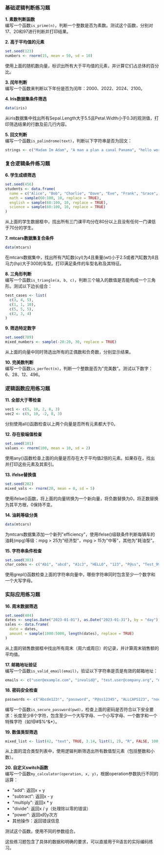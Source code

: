 

### 基础逻辑判断练习题

**1. 素数判断函数**  
编写一个函数`is_prime(n)`，判断一个整数是否为素数。测试这个函数，分别对17、20和97进行判断并打印结果。

**2. 高于平均值的元素**

```r
set.seed(123)
numbers <- rnorm(15, mean = 50, sd = 10)
```

使用上面的随机数向量，标识出所有大于平均值的元素，并计算它们占总体的百分比。

**3. 闰年判断**  
编写一个函数来判断以下年份是否为闰年：2000、2022、2024、2100。

**4. Iris数据集条件筛选**

```r
data(iris)
```

从iris数据集中找出所有Sepal.Length大于5.5且Petal.Width小于0.3的观测值，打印筛选结果的行数及前几行内容。

**5. 回文判断**  
编写一个函数`is_palindrome(text)`，判断以下字符串是否为回文：

```r
strings <- c("Madam Im Adam", "A man a plan a canal Panama", "hello world", "race car")
```

### 复合逻辑条件练习题

**6. 学生成绩筛选**

```r
set.seed(456)
students <- data.frame(
  name = c("Alice", "Bob", "Charlie", "Dave", "Eve", "Frank", "Grace", "Helen", "Ivan", "Judy"),
  math = sample(60:100, 10, replace = TRUE),
  english = sample(60:100, 10, replace = TRUE),
  science = sample(60:100, 10, replace = TRUE)
)
```

从上面的学生数据框中，找出所有三门课平均分在80分以上且没有任何一门课低于70分的学生。

**7. mtcars数据集复合条件**

```r
data(mtcars)
```

在mtcars数据集中，找出所有汽缸数(cyl)为4且重量(wt)小于2.5或者汽缸数为8且马力(hp)大于300的车型。打印满足条件的车型名称及其特征。

**8. 三角形判断**  
编写一个函数`is_triangle(a, b, c)`，判断三个输入的数值是否能构成一个三角形。测试以下边长组合：

```r
test_cases <- list(
  c(3, 4, 5),
  c(1, 1, 10),
  c(5, 5, 5),
  c(2, 3, 4)
)
```

**9. 筛选特定数字**

```r
set.seed(789)
mixed_numbers <- sample(-20:20, 30, replace = TRUE)
```

从上面的向量中同时筛选出所有的正偶数和负奇数，分别显示结果。

**10. 完美数判断**  
编写一个函数`is_perfect(n)`，判断一个整数是否为"完美数"。测试以下数字：6、28、12、496。

### 逻辑函数应用练习题

**11. 全部大于零检查**

```r
vec1 <- c(5, 10, 2, 8, 3)
vec2 <- c(5, 10, -2, 8, 3)
```

分别使用all()函数检查以上两个向量是否所有元素都大于0。

**12. 存在极端值检查**

```r
set.seed(101)
values <- rnorm(100, mean = 10, sd = 2)
```

使用any()函数检查上面的向量是否存在大于平均值2倍的元素。如果存在，找出并打印这些元素及其索引。

**13. ifelse替换值**

```r
set.seed(202)
mixed_vals <- rnorm(20, mean = 0, sd = 5)
```

使用ifelse()函数，将上面的向量转换为一个新向量，将负数替换为0，将正数替换为其平方根，0保持不变。

**14. 油耗等级分类**

```r
data(mtcars)
```

为mtcars数据集添加一个新列"efficiency"，使用ifelse()级联条件判断每辆车的油耗(mpg)等级：mpg > 25为"经济型"，mpg > 15为"中等"，其他为"耗油型"。

**15. 字符串条件检查**

```r
set.seed(303)
char_codes <- c("Ab1", "abcd", "A1c3", "HELLO", "123", "P@ss", "Test_99", "xx", "Z9", "ab_CD5")
```

使用grepl()函数检查上面的字符串向量中，哪些字符串同时包含至少一个数字和一个大写字母。

### 实际应用练习题

**16. 周末数据筛选**

```r
set.seed(404)
dates <- seq(as.Date("2023-01-01"), as.Date("2023-01-31"), by = "day")
sales <- data.frame(
  date = dates,
  amount = sample(1000:5000, length(dates), replace = TRUE)
)
```

从上面的销售数据框中找出所有周末（周六或周日）的记录，并计算周末销售额的平均值。

**17. 邮箱地址验证**  
编写一个函数`is_valid_email(email)`，验证以下字符串是否是有效的邮箱地址：

```r
emails <- c("user@example.com", "invalid@", "test.user@company.org", "no_at_sign", "user@.com", "user@domain")
```

**18. 密码安全检查**

```r
passwords <- c("Abcde123!", "password", "P@ss12345", "ALLCAPS123", "nouppercase123!", "NoDigits!", "Short1!")
```

编写一个函数`is_secure_password(pwd)`，检查上面的密码是否符合以下安全要求：长度至少8个字符，包含至少一个大写字母、一个小写字母、一个数字和一个特殊字符（如!@#$%^&*）。

**19. 数值类型筛选**

```r
mixed_list <- list(42, "text", TRUE, 3.14, list(1, 2), "R", FALSE, 100, data.frame(x = 1:3), factor(c("a", "b")))
```

从上面的混合类型列表中，使用逻辑判断筛选出所有数值型元素（包括整数和小数）。

**20. 自定义switch函数**  
编写一个函数`my_calculator(operation, x, y)`，根据operation参数执行不同的运算：

- "add": 返回x + y
- "subtract": 返回x - y
- "multiply": 返回x * y
- "divide": 返回x / y（处理除以零的错误）
- "power": 返回x的y次方
- 其他操作：返回错误信息

测试这个函数，使用不同的参数组合。

这些练习题包含了具体的数据和明确的要求，可以直接用于R语言的实际编码练习。